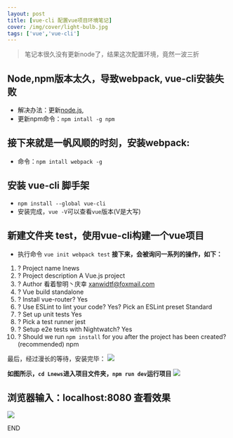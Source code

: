 ```yaml
---
layout: post
title: [vue-cli 配置vue项目环境笔记]
cover: /img/cover/light-bulb.jpg
tags: ['vue','vue-cli']
---
```

> 笔记本很久没有更新node了，结果这次配置环境，竟然一波三折

## Node,npm版本太久，导致webpack, vue-cli安装失败
 - 解决办法：更新[node.js](https://nodejs.org/en/), 
 - 更新npm命令：`npm intall -g npm`

## 接下来就是一帆风顺的时刻，安装webpack:
 - 命令：`npm intall webpack -g`

## 安装 vue-cli 脚手架
 - `npm install --global vue-cli`
 - 安装完成，`vue -V`可以查看`vue`版本(V是大写)
## 新建文件夹 test，使用vue-cli构建一个vue项目
 - 执行命令 `vue init webpack test`
**接下来，会被询问一系列的操作，如下：**

 1. ? Project name lnews
 2. ? Project description A Vue.js project
 3. ? Author 看着黎明丶庆幸 <xanwidtf@foxmail.com>
 4. ? Vue build standalone
 5. ? Install vue-router? Yes
 6. ? Use ESLint to lint your code? Yes? Pick an ESLint preset Standard
 7. ? Set up unit tests Yes
 8. ? Pick a test runner jest
 9. ? Setup e2e tests with Nightwatch? Yes
 10. ? Should we run `npm install` for you after the project has been created? (recommended) npm

最后，经过漫长的等待，安装完毕：
![](https://imgconvert.csdnimg.cn/aHR0cHM6Ly9pbWcyMDE4LmNuYmxvZ3MuY29tL2Jsb2cvMTQxMTY2Mi8yMDE5MTEvMTQxMTY2Mi0yMDE5MTExOTIxNTgzMjE2NC04MDQ3MTM5NTgucG5n?x-oss-process=image/format,png)

**如图所示，`cd Lnews`进入项目文件夹，`npm run dev`运行项目**
![](https://imgconvert.csdnimg.cn/aHR0cHM6Ly9pbWcyMDE4LmNuYmxvZ3MuY29tL2Jsb2cvMTQxMTY2Mi8yMDE5MTEvMTQxMTY2Mi0yMDE5MTExOTIyMDAwOTQ5Ny00MTcxNzk1NDcucG5n?x-oss-process=image/format,png)

## 浏览器输入：localhost:8080 查看效果
![](https://imgconvert.csdnimg.cn/aHR0cHM6Ly9pbWcyMDE4LmNuYmxvZ3MuY29tL2Jsb2cvMTQxMTY2Mi8yMDE5MTEvMTQxMTY2Mi0yMDE5MTExOTIyMDExMDQwMS0yMDEwODEzODk4LnBuZw?x-oss-process=image/format,png)

END

    

